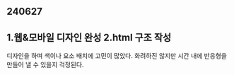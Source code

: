 ## 240627
1.웹&모바일 디자인 완성
2.html 구조 작성
-------
디자인을 하며 색이나 요소 배치에 고민이 많았다. 화려하진 않지만 시간 내에 반응형을 만들어 낼 수 있을지 걱정된다.
